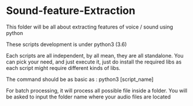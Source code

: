 # Sound-feature-Extraction
This folder will be all about extracting features of voice / sound using python

These scripts development is under python3 (3.6)

Each scripts are all independent, by all mean, they are all standalone. You can pick your need, and just execute it, just do install the required libs as each script might require different kinds of libs.

The command should be as basic as : python3 [script_name]

For batch processing, it will process all possible file inside a folder. You will be asked to input the folder name where your audio files are located
